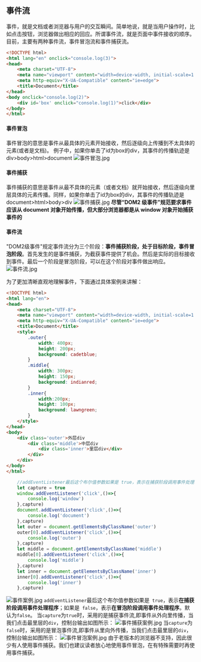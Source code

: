 ## 事件流
事件，就是文档或者浏览器与用户的交互瞬间。简单地说，就是当用户操作时，比如点击按钮，浏览器做出相应的回应。所谓事件流，就是页面中事件接收的顺序。目前，主要有两种事件流，事件冒泡流和事件捕获流。
````html
<!DOCTYPE html>
<html lang="en" onclick="console.log(3)">
<head>
    <meta charset="UTF-8">
    <meta name="viewport" content="width=device-width, initial-scale=1.0">
    <meta http-equiv="X-UA-Compatible" content="ie=edge">
    <title>Document</title>
</head>
<body onclick="console.log(2)">
    <div id='box' onclick="console.log(1)">click</div>
</body>
</html>
````
#### 事件冒泡
事件冒泡的意思是事件从最具体的元素开始接收，然后逐级向上传播到不太具体的元素(或者是文档)。 例子中，如果你单击了id为box的div，其事件的传播轨迹是div>body>html>document
![事件冒泡.jpg](https://upload-images.jianshu.io/upload_images/13613564-89cfe8c06ba39e3f.jpg?imageMogr2/auto-orient/strip%7CimageView2/2/w/1240)
#### 事件捕获
事件捕获的意思是事件从最不具体的元素（或者文档）就开始接收，然后逐级向里层具体的元素传播。同样，如果你单击了id为box的div，其事件的传播轨迹是document>html>body>div
![事件捕获.jpg](https://upload-images.jianshu.io/upload_images/13613564-b4538a38a69a98e6.jpg?imageMogr2/auto-orient/strip%7CimageView2/2/w/1240)
**尽管“DOM2 级事件”规范要求事件应该从 document 对象开始传播，但大部分浏览器都是从 window 对象开始捕获事件的**
#### 事件流
"DOM2级事件"规定事件流分为三个阶段：**事件捕获阶段，处于目标阶段，事件冒泡阶段**。首先发生的是事件捕获，为截获事件提供了机会。然后是实际的目标接收到事件。最后一个阶段是冒泡阶段，可以在这个阶段对事件做出响应。
![事件流.jpg](https://upload-images.jianshu.io/upload_images/13613564-f30ae2984e5cb234.jpg?imageMogr2/auto-orient/strip%7CimageView2/2/w/1240)

为了更加清晰直观地理解事件，下面通过具体案例来讲解：
````html
<!DOCTYPE html>
<html lang="en">
<head>
    <meta charset="UTF-8">
    <meta name="viewport" content="width=device-width, initial-scale=1.0">
    <meta http-equiv="X-UA-Compatible" content="ie=edge">
    <title>Document</title>
    <style>
        .outer{
            width: 400px;
            height: 200px;
            background: cadetblue;
        }
        .middle{
            width: 300px;
            height: 150px;
            background: indianred;
        }
        .inner{
            width:200px;
            height: 100px;
            background: lawngreen;
        }
    </style>
</head>
<body>
    <div class='outer'>外层div
        <div class='middle'>中层div
            <div class='inner'>里层div</div>
        </div>
    </div>
</body>
</html>
````
````js
    //addEventListener最后这个布尔值参数如果是 true，表示在捕获阶段调用事件处理程序；如果是 false，表示在冒泡阶段调用事件处理程序。默认为false
    let capture = true
    window.addEventListener('click',()=>{
        console.log('window')
    },capture)
    document.addEventListener('click',()=>{
        console.log('document')
    },capture)
    let outer = document.getElementsByClassName('outer')
    outer[0].addEventListener('click',()=>{
        console.log('outer')
    },capture)
    let middle = document.getElementsByClassName('middle')
    middle[0].addEventListener('click',()=>{
        console.log('middle')
    },capture)
    let inner = document.getElementsByClassName('inner')
    inner[0].addEventListener('click',()=>{
        console.log('inner')
    },capture)
````
![事件案例.jpg](https://upload-images.jianshu.io/upload_images/13613564-8084e2089434e26b.jpg?imageMogr2/auto-orient/strip%7CimageView2/2/w/1240)
````addEventListener````最后这个布尔值参数如果是```` true````，表示**在捕获阶段调用事件处理程序**；如果是```` false````，表示**在冒泡阶段调用事件处理程序**。默认为````false````。
当````capture````为````true````时，采用的是捕获事件流,即事件从外向里传播，当我们点击最里层的`div`，控制台输出如图所示：
![事件捕获案例.jpg](https://upload-images.jianshu.io/upload_images/13613564-a461cc3f41cc577d.jpg?imageMogr2/auto-orient/strip%7CimageView2/2/w/1240)
当````capture````为````false````时，采用的是冒泡事件流,即事件从里向外传播，当我们点击最里层的`div`，控制台输出如图所示：
![事件冒泡案例.jpg](https://upload-images.jianshu.io/upload_images/13613564-812ab7a56ff5112a.jpg?imageMogr2/auto-orient/strip%7CimageView2/2/w/1240)
由于老版本的浏览器不支持，因此很少有人使用事件捕获。我们也建议读者放心地使用事件冒泡，在有特殊需要时再使用事件捕获。






